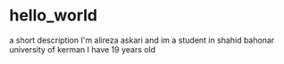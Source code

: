 # hello_world
a short description
I'm alireza askari and im a student in shahid  bahonar university of kerman
I have 19 years old
